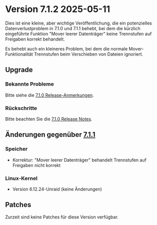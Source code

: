 # Version 7.1.2 2025-05-11

Dies ist eine kleine, aber wichtige Veröffentlichung, die ein potenzielles Datenverlustproblem in 7.1.0 und 7.1.1 behebt, bei dem die kürzlich eingeführte Funktion "Mover leerer Datenträger" keine Trennstufen auf Freigaben korrekt behandelt.

Es behebt auch ein kleineres Problem, bei dem die normale Mover-Funktionalität Trennstufen beim Verschieben von Dateien ignoriert.

## Upgrade

### Bekannte Probleme

Bitte siehe die [7.1.0 Release-Anmerkungen](7.1.0.md#known-issues).

### Rückschritte

Bitte beachten Sie die [7.1.0 Release Notes](7.1.0.md#rolling-back).

## Änderungen gegenüber [7.1.1](7.1.1.md)

### Speicher

- Korrektur: "Mover leerer Datenträger" behandelt Trennstufen auf Freigaben nicht korrekt

### Linux-Kernel

- Version 6.12.24-Unraid (keine Änderungen)

## Patches

Zurzeit sind keine Patches für diese Version verfügbar.
